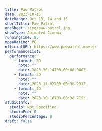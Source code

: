 ```yaml
---
title: Paw Patrol
date: 2023-10-15
dateRange: Oct 13, 14 and 15
shortTitle: Paw Patrol
oneSheet: /img/paw-patrol.jpg
showType: Animated Cinema
runningTime: 95
mpaaRating: PG
officialURL: https://www.pawpatrol.movie/
performanceList:
  performance:
    - format: 2D
      note: ""
      date: 2023-10-14T00:00:00.000Z
    - format: 2D
      note: ""
      date: 2023-11-02T00:00:38.231Z
    - format: 2D
      note: ""
      date: 2023-10-16T00:00:38.715Z
studioInfo:
  studio: Not Specified
  studioFee: 0
  studioPercentage: 0
draft: false
---
```

